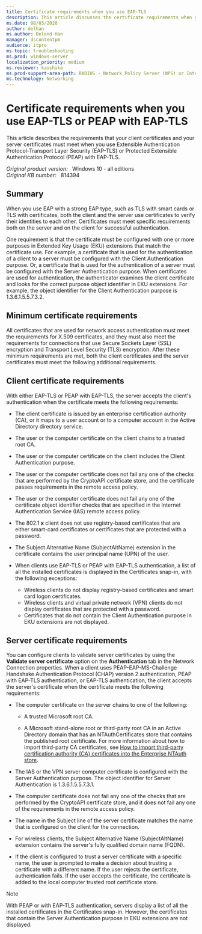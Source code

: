 ```yaml
---
title: Certificate requirements when you use EAP-TLS
description: This article discusses the certificate requirements when you use Extensible Authentication Protocol-Transport Layer Security (EAP-TLS) or Protected Extensible Authentication Protocol (PEAP)-EAP-TLS in Windows Server.
ms.date: 08/03/2020
author: delhan
ms.author: Deland-Han
manager: dscontentpm
audience: itpro
ms.topic: troubleshooting
ms.prod: windows-server
localization_priority: medium
ms.reviewer: kaushika
ms.prod-support-area-path: RADIUS - Network Policy Server (NPS) or Internet Authentication Service (IAS)
ms.technology: Networking
---
```

# Certificate requirements when you use EAP-TLS or PEAP with EAP-TLS

This article describes the requirements that your client certificates and your server certificates must meet when you use Extensible Authentication Protocol-Transport Layer Security (EAP-TLS) or Protected Extensible Authentication Protocol (PEAP) with EAP-TLS.

_Original product version:_ &nbsp; Windows 10 - all editions  
_Original KB number:_ &nbsp; 814394

## Summary

When you use EAP with a strong EAP type, such as TLS with smart cards or TLS with certificates, both the client and the server use certificates to verify their identities to each other. Certificates must meet specific requirements both on the server and on the client for successful authentication.

One requirement is that the certificate must be configured with one or more purposes in Extended Key Usage (EKU) extensions that match the certificate use. For example, a certificate that is used for the authentication of a client to a server must be configured with the Client Authentication purpose. Or, a certificate that is used for the authentication of a server must be configured with the Server Authentication purpose. When certificates are used for authentication, the authenticator examines the client certificate and looks for the correct purpose object identifier in EKU extensions. For example, the object identifier for the Client Authentication purpose is 1.3.6.1.5.5.7.3.2.

## Minimum certificate requirements

All certificates that are used for network access authentication must meet the requirements for X.509 certificates, and they must also meet the requirements for connections that use Secure Sockets Layer (SSL) encryption and Transport Level Security (TLS) encryption. After these minimum requirements are met, both the client certificates and the server certificates must meet the following additional requirements.

## Client certificate requirements

With either EAP-TLS or PEAP with EAP-TLS, the server accepts the client's authentication when the certificate meets the following requirements:

- The client certificate is issued by an enterprise certification authority (CA), or it maps to a user account or to a computer account in the Active Directory directory service.

- The user or the computer certificate on the client chains to a trusted root CA.
- The user or the computer certificate on the client includes the Client Authentication purpose.
- The user or the computer certificate does not fail any one of the checks that are performed by the CryptoAPI certificate store, and the certificate passes requirements in the remote access policy.
- The user or the computer certificate does not fail any one of the certificate object identifier checks that are specified in the Internet Authentication Service (IAS) remote access policy.
- The 802.1 **x** client does not use registry-based certificates that are either smart-card certificates or certificates that are protected with a password.
- The Subject Alternative Name (SubjectAltName) extension in the certificate contains the user principal name (UPN) of the user.
- When clients use EAP-TLS or PEAP with EAP-TLS authentication, a list of all the installed certificates is displayed in the Certificates snap-in, with the following exceptions:
  - Wireless clients do not display registry-based certificates and smart card logon certificates.
  - Wireless clients and virtual private network (VPN) clients do not display certificates that are protected with a password.
  - Certificates that do not contain the Client Authentication purpose in EKU extensions are not displayed.

## Server certificate requirements

You can configure clients to validate server certificates by using the **Validate server certificate** option on the **Authentication** tab in the Network Connection properties. When a client uses PEAP-EAP-MS-Challenge Handshake Authentication Protocol (CHAP) version 2 authentication, PEAP with EAP-TLS authentication, or EAP-TLS authentication, the client accepts the server's certificate when the certificate meets the following requirements:

- The computer certificate on the server chains to one of the following:

  - A trusted Microsoft root CA.
  
  - A Microsoft stand-alone root or third-party root CA in an Active Directory domain that has an NTAuthCertificates store that contains the published root certificate. For more information about how to import third-party CA certificates, see [How to import third-party certification authority (CA) certificates into the Enterprise NTAuth store](https://support.microsoft.com/help/295663).

- The IAS or the VPN server computer certificate is configured with the Server Authentication purpose. The object identifier for Server Authentication is 1.3.6.1.5.5.7.3.1.

- The computer certificate does not fail any one of the checks that are performed by the CryptoAPI certificate store, and it does not fail any one of the requirements in the remote access policy.

- The name in the Subject line of the server certificate matches the name that is configured on the client for the connection.

- For wireless clients, the Subject Alternative Name (SubjectAltName) extension contains the server's fully qualified domain name (FQDN).

- If the client is configured to trust a server certificate with a specific name, the user is prompted to make a decision about trusting a certificate with a different name. If the user rejects the certificate, authentication fails. If the user accepts the certificate, the certificate is added to the local computer trusted root certificate store.

> [!NOTE]
> With PEAP or with EAP-TLS authentication, servers display a list of all the installed certificates in the Certificates snap-in. However, the certificates that contain the Server Authentication purpose in EKU extensions are not displayed.
